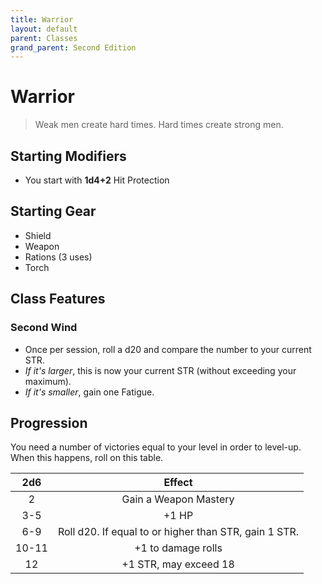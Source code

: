 ```yaml
---
title: Warrior
layout: default
parent: Classes
grand_parent: Second Edition
---
```


# Warrior

> Weak men create hard times. Hard times create strong men. 

## Starting Modifiers
- You start with **1d4+2** Hit Protection

## Starting Gear
- Shield
- Weapon
- Rations (3 uses)
- Torch

## Class Features
### Second Wind
- Once per session, roll a d20 and compare the number to your current STR.
- _If it's larger_, this is now your current STR (without exceeding your maximum).
- _If it's smaller_, gain one Fatigue.

## Progression
You need a number of victories equal to your level in order to level-up. When this happens, roll on this table.

|    2d6    |   Effect                                              |
|:---------:|:-----------------------------------------------------:|
|2          | Gain a Weapon Mastery                                 |
|3-5        | +1 HP                                                 |
|6-9        | Roll d20. If equal to or higher than STR, gain 1 STR. |
|10-11      | +1 to damage rolls                                    |
|12         | +1 STR, may exceed 18                                 |
